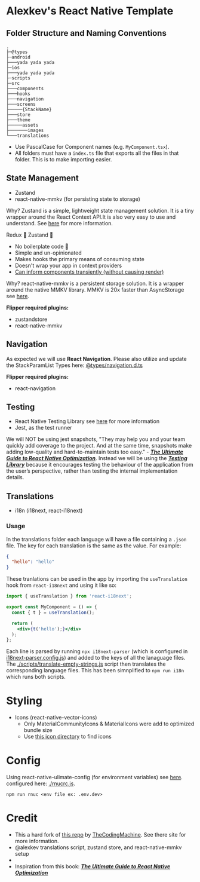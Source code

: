 # Alexkev's React Native Template

## Folder Structure and Naming Conventions
```
.
├─@types
├─android
├───yada yada yada
├─ios
├───yada yada yada
├─scripts
├─src
├───components 
├───hooks
├───navigation
├───screens
├─────{StackName}
├───store
├───theme
├─────assets
├───────images
└───translations
```

- Use PascalCase for Component names (e.g. `MyComponent.tsx`).
- All folders must have a `index.ts` file that exports all the files in that folder. This is to make importing easier. 


## State Management
-  Zustand
-  react-native-mmkv (for persisting state to storage)

Why? Zustand is a simple, lightweight state management solution. It is a tiny wrapper around the React Context API.It is also very easy to use and understand. See [here](https://github.com/pmndrs/zustand) for more information.

Redux 🥊 Zustand 🐻
- No boilerplate code 🚫
- Simple and un-opinionated
- Makes hooks the primary means of consuming state
- Doesn't wrap your app in context providers
- [Can inform components transiently (without causing render)](https://github.com/pmndrs/zustand#transient-updates-for-often-occurring-state-changes)

Why? react-native-mmkv is a persistent storage solution. It is a wrapper around the native MMKV library. MMKV is 20x faster than AsyncStorage see [here](https://github.com/mrousavy/react-native-mmkv#benchmark).


**Flipper required plugins:**
- zustandstore
- react-native-mmkv
  
## Navigation
As expected we will use **React Navigation**. Please also utilize and update the StackParamList Types here: [@types/navigation.d.ts](./@types/navigation.d.ts)

**Flipper required plugins:**
- react-navigation

## Testing
- React Native Testing Library see [here](https://callstack.github.io/react-native-testing-library/docs/getting-started) for more information
- Jest, as the test runner

We will NOT be using jest snapshots, "They may help you and your team quickly add coverage to the project. And at the same time, snapshots make adding low-quality and hard-to-maintain tests too easy." - [***The Ultimate Guide to React Native Optimization***](https://www.callstack.com/ebook/the-ultimate-guide-to-react-native-optimization). Instead we will be using the [***Testing Library***](https://testing-library.com/docs/react-native-testing-library/intro/) because it encourages testing the behaviour of the application from the user’s perspective, rather than testing the internal implementation details. 


## Translations
- i18n (i18next, react-i18next)

### Usage
In the translations folder each language will have a file containing a `.json` file. The key for each translation is the same as the value. For example:
```json
{
  "hello": "hello"
}
```

These tranlations can be used in the app by importing the `useTranslation` hook from `react-i18next` and using it like so:
```jsx
import { useTranslation } from 'react-i18next';

export const MyComponent = () => {
  const { t } = useTranslation();

  return (
    <div>{t('hello');}</div>
  );
};
```

Each line is parsed by running `npx i18next-parser` (which is configured in [i18next-parser.config.js](./i18next-parser.config.js)) and added to the keys of all the lanaguage files. The [./scripts/translate-empty-strings.js](./scripts/translate-empty-strings.js) script then translates the corresponding language files. This has been simnplified to `npm run i18n` which runs both scripts.


# Styling 
-  Icons (react-native-vector-icons) 
   -  Only MaterialCommunityIcons & MaterialIcons were add to optimized bundle size
   -  Use [this icon directory](https://oblador.github.io/react-native-vector-icons/) to find icons

# Config
Using react-native-ulimate-config (for environment variables) see [here](https://github.com/maxkomarychev/react-native-ultimate-config/tree/master). configured here: [./rnucrc.js](./.rnucrc.js). 

`npm run rnuc <env file ex: .env.dev>	`


# Credit
- This a hard fork of [this repo](https://github.com/thecodingmachine/react-native-boilerplate/tree/main) by [TheCodingMachine](https://thecodingmachine.github.io/react-native-boilerplate/). See there site for more  information.
- @alexkev translations script, zustand store, and react-native-mmkv setup
- 
- Inspiration from this book: [***The Ultimate Guide to React Native Optimization***](https://www.callstack.com/ebook/the-ultimate-guide-to-react-native-optimization)